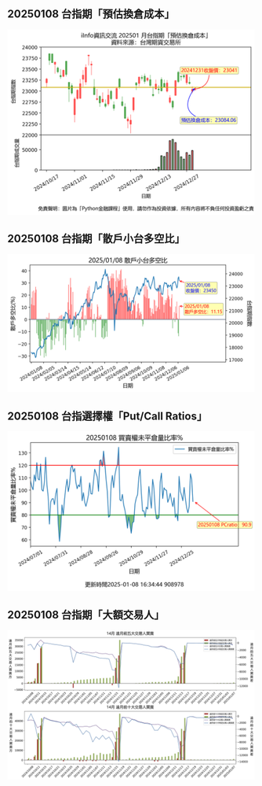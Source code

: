 ## 20250108 台指期「預估換倉成本」
![](images/txfcost.png)

## 20250108 台指期「散戶小台多空比」
![](images/bbiri.png)

## 20250108 台指選擇權「Put/Call Ratios」
![](images/pcratio.png)

## 20250108 台指期「大額交易人」
![](images/blocktrade.png)

